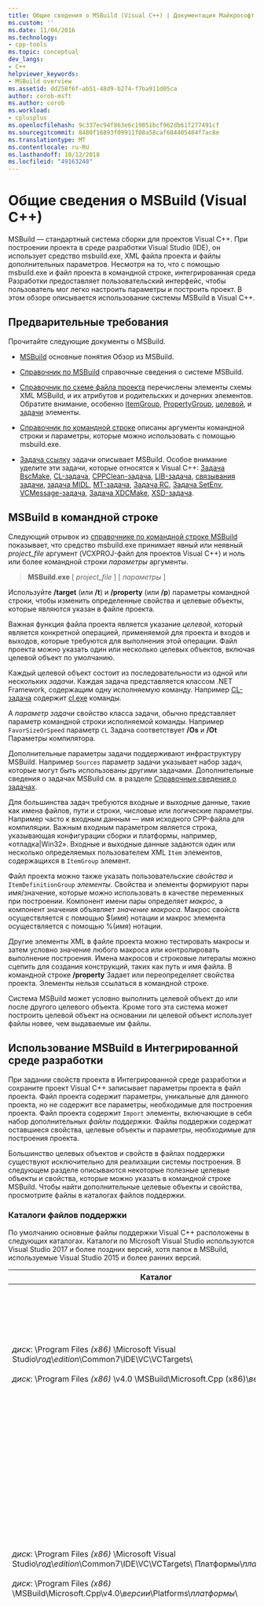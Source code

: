 ```yaml
---
title: Общие сведения о MSBuild (Visual C++) | Документация Майкрософт
ms.custom: ''
ms.date: 11/04/2016
ms.technology:
- cpp-tools
ms.topic: conceptual
dev_langs:
- C++
helpviewer_keywords:
- MSBuild overview
ms.assetid: dd258f6f-ab51-48d9-b274-f7ba911d05ca
author: corob-msft
ms.author: corob
ms.workload:
- cplusplus
ms.openlocfilehash: 9c337ec94f863e6c19851bcf962db61f277491cf
ms.sourcegitcommit: 8480f16893f09911f08a58caf684405404f7ac8e
ms.translationtype: MT
ms.contentlocale: ru-RU
ms.lasthandoff: 10/12/2018
ms.locfileid: "49163248"
---
```

# <a name="msbuild-visual-c-overview"></a>Общие сведения о MSBuild (Visual C++)

MSBuild — стандартный система сборки для проектов Visual C++. При построении проекта в среде разработки Visual Studio (IDE), он использует средство msbuild.exe, XML файла проекта и файлы дополнительных параметров. Несмотря на то, что с помощью msbuild.exe и файл проекта в командной строке, интегрированная среда Разработки предоставляет пользовательский интерфейс, чтобы пользователь мог легко настроить параметры и построить проект. В этом обзоре описывается использование системы MSBuild в Visual C++.

## <a name="prerequisites"></a>Предварительные требования

Прочитайте следующие документы о MSBuild.

- [MSBuild](/visualstudio/msbuild/msbuild) основные понятия Обзор из MSBuild.

- [Справочник по MSBuild](/visualstudio/msbuild/msbuild-reference) справочные сведения о системе MSBuild.

- [Справочник по схеме файла проекта](/visualstudio/msbuild/msbuild-project-file-schema-reference) перечислены элементы схемы XML MSBuild, и их атрибутов и родительских и дочерних элементов. Обратите внимание, особенно [ItemGroup](/visualstudio/msbuild/itemgroup-element-msbuild), [PropertyGroup](/visualstudio/msbuild/propertygroup-element-msbuild), [целевой](/visualstudio/msbuild/target-element-msbuild), и [задачи](/visualstudio/msbuild/task-element-msbuild) элементы.

- [Справочник по командной строке](/visualstudio/msbuild/msbuild-command-line-reference) описаны аргументы командной строки и параметры, которые можно использовать с помощью msbuild.exe.

- [Задача ссылку](/visualstudio/msbuild/msbuild-task-reference) задачи описывает MSBuild. Особое внимание уделите эти задачи, которые относятся к Visual C++: [Задача BscMake](/visualstudio/msbuild/bscmake-task), [CL-задача](/visualstudio/msbuild/cl-task), [CPPClean-задача](/visualstudio/msbuild/cppclean-task), [LIB-задача](/visualstudio/msbuild/lib-task), [связывания задачи](/visualstudio/msbuild/link-task), [задача MIDL](/visualstudio/msbuild/midl-task), [MT-задача](/visualstudio/msbuild/mt-task), [Задача RC](/visualstudio/msbuild/rc-task), [Задача SetEnv](/visualstudio/msbuild/setenv-task), [VCMessage-задача](/visualstudio/msbuild/vcmessage-task), [Задача XDCMake](/visualstudio/msbuild/xdcmake-task), [XSD-задача](/visualstudio/msbuild/xsd-task).

## <a name="msbuild-on-the-command-line"></a>MSBuild в командной строке

Следующий отрывок из [справочнике по командной строке MSBuild](/visualstudio/msbuild/msbuild-command-line-reference) показывает, что средство msbuild.exe принимает явный или неявный *project_file* аргумент (VCXPROJ-файл для проектов Visual C++) и ноль или более командной строки *параметры* аргументы.

> **MSBuild.exe** [ *project_file* ] [ *параметры* ]

Используйте **/target** (или **/t**) и **/property** (или **/p**) параметры командной строки, чтобы изменить определенные свойства и целевые объекты, которые являются указан в файле проекта.

Важная функция файла проекта является указание *целевой*, который является конкретной операцией, применяемой для проекта и входов и выходов, которые требуются для выполнения этой операции. Файл проекта можно указать один или несколько целевых объектов, включая целевой объект по умолчанию.

Каждый целевой объект состоит из последовательности из одной или нескольких *задачи*. Каждая задача представляется классом .NET Framework, содержащим одну исполняемую команду. Например [CL-задача](/visualstudio/msbuild/cl-task) содержит [cl.exe](../build/reference/compiling-a-c-cpp-program.md) команды.

A *параметр задачи* свойство класса задачи, обычно представляет параметр командной строки исполняемой команды. Например `FavorSizeOrSpeed` параметр `CL` Задача соответствует **/Os** и **/Ot** Параметры компилятора.

Дополнительные параметры задачи поддерживают инфраструктуру MSBuild. Например `Sources` параметр задачи указывает набор задач, которые могут быть использованы другими задачами. Дополнительные сведения о задачах MSBuild см. в разделе [Справочные сведения о задачах](/visualstudio/msbuild/msbuild-task-reference).

Для большинства задач требуются входные и выходные данные, такие как имена файлов, пути и строки, числовые или логические параметры. Например часто к входным данным — имя исходного CPP-файла для компиляции. Важным входным параметром является строка, указывающая конфигурации сборки и платформы, например, «отладка\|Win32». Входные и выходные данные задаются один или несколько определяемых пользователем XML `Item` элементов, содержащихся в `ItemGroup` элемент.

Файл проекта можно также указать пользовательские *свойства* и `ItemDefinitionGroup` *элементы*. Свойства и элементы формируют пары имя/значение, которые можно использовать в качестве переменных при построении. Компонент имени пары определяет *макрос*, а компонент значения объявляет *значение макроса*. Макрос свойств осуществляется с помощью $(*имя*) нотации и макрос элемента осуществляется с помощью %(*имя*) нотации.

Другие элементы XML в файле проекта можно тестировать макросы и затем условно значение любого макроса или контролировать выполнение построения. Имена макросов и строковые литералы можно сцепить для создания конструкций, таких как путь и имя файла. В командной строке **/property** Задает или переопределяет свойства проекта. Элементы нельзя ссылаться в командной строке.

Система MSBuild может условно выполнить целевой объект до или после другого целевого объекта. Кроме того эта система может построить целевой объект на основании ли целевой объект использует файлы новее, чем выдаваемые им файлы.

## <a name="msbuild-in-the-ide"></a>Использование MSBuild в Интегрированной среде разработки

При задании свойств проекта в Интегрированной среде разработки и сохраните проект Visual C++ записывает параметры проекта в файл проекта. Файл проекта содержит параметры, уникальные для данного проекта, но не содержит все параметры, необходимые для построения проекта. Файл проекта содержит `Import` элементы, включающие в себя набор дополнительных *файлы поддержки.* Файлы поддержки содержат оставшиеся свойства, целевые объекты и параметры, необходимые для построения проекта.

Большинство целевых объектов и свойств в файлах поддержки существуют исключительно для реализации системы построения. В следующем разделе описываются некоторые полезные целевые объекты и свойства, которые можно указать в командной строке MSBuild. Чтобы найти дополнительные целевые объекты и свойства, просмотрите файлы в каталогах файлов поддержки.

### <a name="support-file-directories"></a>Каталоги файлов поддержки

По умолчанию основные файлы поддержки Visual C++ расположены в следующих каталогах. Каталоги по Microsoft Visual Studio используются Visual Studio 2017 и более поздних версий, хотя папок в MSBuild, используемые Visual Studio 2015 и более ранних версий.

|Каталог|Описание|
|---------------|-----------------|
|*диск*: \Program Files *(x86)* \Microsoft Visual Studio\\*год*\\*edition*\Common7\IDE\VC\VCTargets\ <br /><br />*диск*: \Program Files *(x86)* \v4.0 \MSBuild\Microsoft.Cpp (x86)\\*версии*\ |Содержит основные файлы целевых (с расширением TARGETS) и файлы свойств (с расширением PROPS), используемые целевыми объектами. По умолчанию макрос $(VCTargetsPath) ссылается на этот каталог.|
|*диск*: \Program Files *(x86)* \Microsoft Visual Studio\\*год*\\*edition*\Common7\IDE\VC\VCTargets\ Платформы\\*платформы*\ <br /><br />*диск*: \Program Files *(x86)* \MSBuild\Microsoft.Cpp\v4.0\\*версии*\Platforms\\*платформы*\ |Содержит файлы цель и свойство платформы, которые переопределяют целевые объекты и свойства в родительском каталоге. Этот каталог также содержит библиотеку DLL, которая определяет задачи, которые используются целевыми объектами в этом каталоге.<br /><br /> *Платформы* заполнитель представляет ARM, Win32 или x64 подкаталог.|
|*диск*: \Program Files *(x86)* \Microsoft Visual Studio\\*год*\\*edition*\Common7\IDE\VC\VCTargets\ Платформы\\*платформы*\PlatformToolsets\\*набора инструментов*\ <br /><br />*диск*: \Program Files *(x86)* \MSBuild\Microsoft.Cpp\v4.0\\*версии*\Platforms\\*платформы*\ PlatformToolsets\\*набора инструментов*\ <br /><br />*диск*: \Program Files *(x86)* \MSBuild\Microsoft.Cpp\v4.0\Platforms\\*платформы*\PlatformToolsets\\*набора инструментов*\ |Содержит каталоги, которые обеспечивают построение приложений Visual C++ с использованием заданных *набор инструментов*.<br /><br /> *Год* и *edition* заполнители используются Visual Studio 2017 и более поздней версии. *Версии* заполнителем является V110 для Visual Studio 2012, V120 для Visual Studio 2013 или V140 для Visual Studio 2015. *Платформы* заполнитель представляет ARM, Win32 или x64 подкаталог. *Набор инструментов* заполнитель представляет подкаталог набора средств, например, v140 для создания приложений Windows с помощью набора инструментов Visual Studio 2015, v120_xp для сборки для Windows XP с помощью набора инструментов Visual Studio 2013, то есть v110_wp80 для Создавайте приложения Windows Phone 8.0 с помощью набора инструментов Visual Studio 2012.<br /><br />Путь, содержащий каталоги, которые обеспечивают построение приложений Visual C++ 2008 или Visual C++ 2010 не включает *версии*и *платформы* заполнитель Itanium, Win32 или x64 подкаталог. *Набор инструментов* заполнитель представляет подкаталог набора средств v90 или v100.|

### <a name="support-files"></a>Файлы поддержки

Каталоги файлов поддержки содержат файлы с такими расширениями:

|Расширение|Описание|
|---------------|-----------------|
|.targets|Содержит `Target` элементы XML, которые задают задачи, выполняемые целевым объектом. Может также содержать `PropertyGroup`, `ItemGroup`, `ItemDefinitionGroup`, и определяемых пользователем `Item` элементов, используемых для назначения параметров задачи файлы и параметры командной строки.<br /><br /> Дополнительные сведения см. в разделе [элемент Target (MSBuild)](/visualstudio/msbuild/target-element-msbuild).|
|.props|Содержит `Property Group` и определяемых пользователем `Property` XML-элементов, укажите файл и параметры, которые используются во время построения.<br /><br /> Может также содержать `ItemDefinitionGroup` и определяемых пользователем `Item` XML-элементы, задающие Дополнительные параметры. Элементы, определенные в группу определений элемента напоминают свойства, но нельзя получить доступ из командной строки. Файлы проекта Visual C++ часто вместо свойств используются элементы для представления параметров.<br /><br /> Дополнительные сведения см. в разделе [элемент ItemGroup (MSBuild)](/visualstudio/msbuild/itemgroup-element-msbuild), [элемент ItemDefinitionGroup (MSBuild)](/visualstudio/msbuild/itemdefinitiongroup-element-msbuild), и [элемент Item (MSBuild)](/visualstudio/msbuild/item-element-msbuild).|
|XML|Содержит XML-элементы, объявления и инициализации элементов пользовательского интерфейса интегрированной среды Разработки, например вкладки свойств и страницы свойств и поле и список текстовых полей.<br /><br /> XML-файлы непосредственно поддерживают интегрированную среду Разработки, не MSBuild. Тем не менее присваиваются значения свойств интегрированной среды Разработки для создания свойств и элементов.<br /><br /> Большинство XML-файлы хранятся в подкаталоге языковому стандарту. Например, файлы для региона английский (США) находятся в $(VCTargetsPath) \1033\\.|

## <a name="user-targets-and-properties"></a>Пользовательские целевые объекты и свойства

Для наиболее эффективного использования MSBuild в командной строке, полезно знать, какие свойства и целевые объекты являются полезным и нужным. Большинство свойств и целевых объектов упрощают реализацию системы построения Visual C++ и поэтому не связаны с пользователем. В этом разделе описаны некоторые оправданной свойства, ориентированные на пользователей и целевых объектов.

### <a name="platformtoolset-property"></a>Свойство PlatformToolset

`PlatformToolset` Свойство определяет, какой набор инструментов Visual C++, используемых в построении. По умолчанию используется текущий набор инструментов. Если это свойство имеет значение, значение свойства сцепляется со строковыми литералами для формирования пути к каталогу, содержащему файлы свойств и целевых объектов, которые необходимы для построения проекта для конкретной платформы. Необходимо установить набор инструментов платформы для построения с помощью этой версии набора инструментов платформы.

Например, задать `PlatformToolset` свойства `v140` использовать инструменты Visual C++ 2015 и библиотеки для построения приложения:

`msbuild myProject.vcxproj /p:PlatformToolset=v140`

### <a name="preferredtoolarchitecture-property"></a>Свойство PreferredToolArchitecture

`PreferredToolArchitecture` Свойство определяет 32-разрядной или 64-разрядных компилятора и средств, используются ли в сборке. Это свойство не влияет на вывод архитектура платформы или конфигурации. По умолчанию MSBuild использует x86 версии компилятора и инструментов, если это свойство не задано.

Например, задать `PreferredToolArchitecture` свойства `x64` использовать 64-разрядный компилятор и средства для построения приложения:

`msbuild myProject.vcxproj /p:PreferredToolArchitecture=x64`

### <a name="useenv-property"></a>UseEnv-свойство

По умолчанию параметры платформы для текущего проекта переопределение переменных среды PATH, INCLUDE, LIB, LIBPATH, КОНФИГУРАЦИИ и ПЛАТФОРМЫ. Задайте `UseEnv` свойства **true** гарантировать, что переменные среды не переопределен.

`msbuild myProject.vcxproj /p:UseEnv=true`

### <a name="targets"></a>Целевые объекты

Существуют сотни целевых объектов в файлах поддержки Visual C++. Однако большинство являются целевых объектов, ориентированных на системы, пользователь может их игнорировать. Большинство целевых объектов системы имеют префикс в виде символа подчеркивания (_) или иметь имя, которое начинается с «PrepareFor», «Вычисления», «До», «После», «Pre» или «Post».

В следующей таблице перечислены несколько полезных целевых объектов, ориентированных на пользователя.

|целевого объекта|Описание|
|------------|-----------------|
|BscMake|Выполняет программу Microsoft Обзор программы управления информацией bscmake.exe.|
|Построить|Выполняет построение проекта.<br /><br /> Это является целевым объектом по умолчанию для проекта.|
|ClCompile|Выполняет программу Visual C++ компилятор cl.exe.|
|Очистить|Удаляет временные и промежуточные файлы сборки.|
|LIB|Выполняет программу Microsoft 32-разрядной библиотеки диспетчера lib.exe.|
|Ссылка|Запускает средство компоновщик Visual C++ link.exe.|
|ManifestResourceCompile|Извлекает список ресурсов из манифеста и затем запускает средство компилятор ресурсов Microsoft Windows rc.exe.|
|MIDL|Запускает средство компилятора Microsoft интерфейс определения языка MIDL midl.exe.|
|Перестроить|Выполняет очистку, а затем выполняет построение проекта.|
|ResourceCompile|Запускает средство компилятор ресурсов Microsoft Windows rc.exe.|
|Программа XdcMake|Выполняет программу XML-документации xdcmake.exe.|
|XSD|Запускает средство определения схемы XML xsd.exe. *См. примечание ниже.*|

> [!NOTE]
> В Visual Studio 2017, поддержка проект C++ **xsd** файлов является устаревшим. Вы можете продолжать использовать **Microsoft.VisualC.CppCodeProvider** , добавив **CppCodeProvider.dll** вручную в глобальном кэше СБОРОК.

## <a name="see-also"></a>См. также

[MSBuild (Visual C++)](../build/msbuild-visual-cpp.md)
